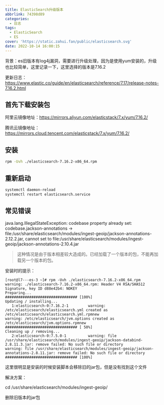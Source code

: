 ```yaml
---
title: ElasticSearch升级版本
abbrlink: 74398d89
categories:
  - 日志
tags:
  - ElasticSearch
  - ES
cover: 'https://static.zahui.fan/public/elasticsearch.svg'
date: 2022-10-14 16:00:15
---
```


背景：es旧版本有log4j漏洞，需要进行升级处理，因为是使用yum安装的，升级也比较简单，这里记录一下，这里选择的版本是7.16.2

更新日志： https://www.elastic.co/guide/en/elasticsearch/reference/7.17/release-notes-7.16.2.html

## 首先下载安装包

阿里云镜像地址：<https://mirrors.aliyun.com/elasticstack/7.x/yum/7.16.2/>

腾讯云镜像地址：<https://mirrors.cloud.tencent.com/elasticstack/7.x/yum/7.16.2/>

## 安装

```bash
rpm -Uvh ./elasticsearch-7.16.2-x86_64.rpm
```

## 重新启动

```bash
systemctl daemon-reload
systemctl restart elasticsearch.service 
```

## 常见错误

java.lang.IllegalStateException: codebase property already set: codebase.jackson-annotations -> file:/usr/share/elasticsearch/modules/ingest-geoip/jackson-annotations-2.12.2.jar, cannot set to file:/usr/share/elasticsearch/modules/ingest-geoip/jackson-annotations-2.10.4.jar

> 这种情况是由于版本相差较大造成的。已经加载了一个版本的包，不能再加载另一个版本的包。

安装时的提示：

```
[root@l7---es-3 ~]# rpm -Uvh ./elasticsearch-7.16.2-x86_64.rpm 
warning: ./elasticsearch-7.16.2-x86_64.rpm: Header V4 RSA/SHA512 Signature, key ID d88e42b4: NOKEY
Preparing...                          ################################# [100%]
Updating / installing...
   1:elasticsearch-0:7.16.2-1         warning: /etc/elasticsearch/elasticsearch.yml created as /etc/elasticsearch/elasticsearch.yml.rpmnew
warning: /etc/elasticsearch/jvm.options created as /etc/elasticsearch/jvm.options.rpmnew
################################# [ 50%]
Cleaning up / removing...
   2:elasticsearch-0:7.5.0-1          warning: file /usr/share/elasticsearch/modules/ingest-geoip/jackson-databind-2.8.11.3.jar: remove failed: No such file or directory
warning: file /usr/share/elasticsearch/modules/ingest-geoip/jackson-annotations-2.8.11.jar: remove failed: No such file or directory
################################# [100%]

```

这里很明显是安装的时候安装脚本会移除旧的jar包，但是没有找到这个文件

解决方案：

cd /usr/share/elasticsearch/modules/ingest-geoip/

删除旧版本的jar包

